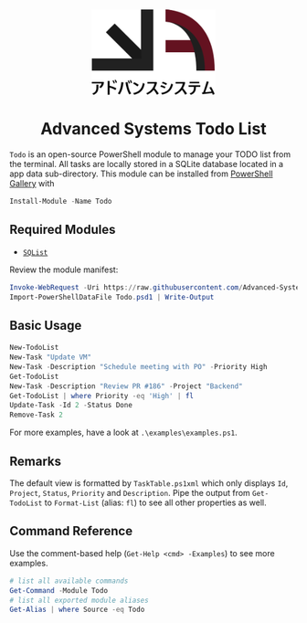 <p align="center">
  <a title="Project Logo">
    <img height="150" style="margin-top:15px" src="https://raw.githubusercontent.com/Advanced-Systems/vector-assets/master/advanced-systems-logo-annotated.svg">
  </a>
</p>

<h1 align="center">Advanced Systems Todo List</h1>

`Todo` is an open-source PowerShell module to manage your TODO list from the terminal. All tasks are locally stored
in a SQLite database located in a app data sub-directory. This module can be installed from [PowerShell Gallery](https://www.powershellgallery.com/)
with

```powershell
Install-Module -Name Todo
```

## Required Modules

- [`SQList`](https://www.powershellgallery.com/packages/SQLite/2.0)

Review the module manifest:

```powershell
Invoke-WebRequest -Uri https://raw.githubusercontent.com/Advanced-Systems/todo/master/src/Todo.psd1 -OutFile Todo.psd1
Import-PowerShellDataFile Todo.psd1 | Write-Output
```

## Basic Usage

```powershell
New-TodoList
New-Task "Update VM"
New-Task -Description "Schedule meeting with PO" -Priority High
Get-TodoList
New-Task -Description "Review PR #186" -Project "Backend"
Get-TodoList | where Priority -eq 'High' | fl
Update-Task -Id 2 -Status Done
Remove-Task 2
```

For more examples, have a look at `.\examples\examples.ps1`.

## Remarks

The default view is formatted by `TaskTable.ps1xml` which only displays `Id`, `Project`, `Status`, `Priority` and `Description`.
Pipe the output from `Get-TodoList` to `Format-List` (alias: `fl`) to see all other properties as well.

## Command Reference

Use the comment-based help (`Get-Help <cmd> -Examples`) to see more examples.

```powershell
# list all available commands
Get-Command -Module Todo
# list all exported module aliases
Get-Alias | where Source -eq Todo
```
